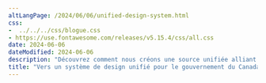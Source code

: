 ```yaml
---
altLangPage: /2024/06/06/unified-design-system.html
css:
-  ../../../css/blogue.css
- https://use.fontawesome.com/releases/v5.15.4/css/all.css
date: 2024-06-06
dateModified: 2024-06-06
description: "Découvrez comment nous créons une source unifiée alliant code, conception et documentation afin d’aider les équipes à créer des sites Web et des applications."
title: "Vers un système de design unifié pour le gouvernement du Canada"
---
```

